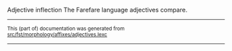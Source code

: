 Adjective inflection
The Farefare language adjectives compare.

* * *

<small>This (part of) documentation was generated from [src/fst/morphology/affixes/adjectives.lexc](https://github.com/giellalt/lang-gur/blob/main/src/fst/morphology/affixes/adjectives.lexc)</small>

---

